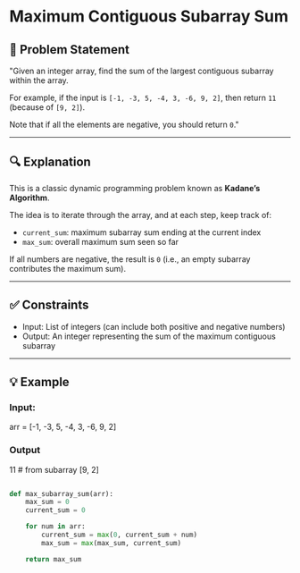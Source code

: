 # Maximum Contiguous Subarray Sum

## 🧾 Problem Statement

"Given an integer array, find the sum of the largest contiguous subarray within the array.

For example, if the input is `[-1, -3, 5, -4, 3, -6, 9, 2]`, then return `11` (because of `[9, 2]`).

Note that if all the elements are negative, you should return `0`."

---

## 🔍 Explanation

This is a classic dynamic programming problem known as **Kadane’s Algorithm**.

The idea is to iterate through the array, and at each step, keep track of:
- `current_sum`: maximum subarray sum ending at the current index
- `max_sum`: overall maximum sum seen so far

If all numbers are negative, the result is `0` (i.e., an empty subarray contributes the maximum sum).

---

## ✅ Constraints

- Input: List of integers (can include both positive and negative numbers)
- Output: An integer representing the sum of the maximum contiguous subarray

---

## 💡 Example

### Input:

arr = [-1, -3, 5, -4, 3, -6, 9, 2]


### Output

11  # from subarray [9, 2]



```python

def max_subarray_sum(arr):
    max_sum = 0
    current_sum = 0

    for num in arr:
        current_sum = max(0, current_sum + num)
        max_sum = max(max_sum, current_sum)

    return max_sum

